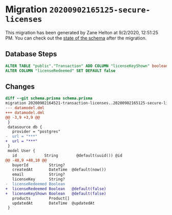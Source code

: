 # Migration `20200902165125-secure-licenses`

This migration has been generated by Zane Helton at 9/2/2020, 12:51:25 PM.
You can check out the [state of the schema](./schema.prisma) after the migration.

## Database Steps

```sql
ALTER TABLE "public"."Transaction" ADD COLUMN "licenseKeyShown" boolean   NOT NULL DEFAULT false,
ALTER COLUMN "licenseRedeemed" SET DEFAULT false
```

## Changes

```diff
diff --git schema.prisma schema.prisma
migration 20200902164521-transaction-licenses..20200902165125-secure-licenses
--- datamodel.dml
+++ datamodel.dml
@@ -3,9 +3,9 @@
 }
 datasource db {
   provider = "postgres"
-  url = "***"
+  url = "***"
 }
 model User {
   id            String        @default(uuid()) @id
@@ -48,9 +48,10 @@
   buyerId         String?
   createdAt       DateTime  @default(now())
   email           String?
   licenseKey      String?
-  licenseRedeemed Boolean
+  licenseRedeemed Boolean   @default(false)
+  licenseKeyShown Boolean   @default(false)
   products        Product[]
   updatedAt       DateTime  @updatedAt
 }
```


